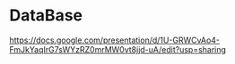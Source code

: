 # DataBase

https://docs.google.com/presentation/d/1U-GRWCvAo4-FmJkYaqIrG7sWYzRZ0mrMW0vt8jjd-uA/edit?usp=sharing
